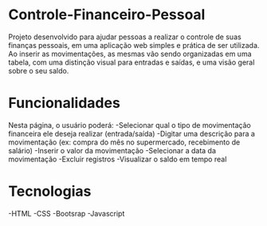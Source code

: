 # Controle-Financeiro-Pessoal

Projeto desenvolvido para ajudar pessoas a realizar o controle de suas finanças pessoais, em uma aplicação web simples e prática de ser utilizada. Ao inserir as movimentações, as mesmas vão sendo organizadas em uma tabela, com uma distinção visual para entradas e saídas, e uma visão geral sobre o seu saldo. 

# Funcionalidades 

Nesta página, o usuário poderá: 
-Selecionar qual o tipo de movimentação financeira ele deseja realizar (entrada/saída) 
-Digitar uma descrição para a movimentação (ex: compra do mês no supermercado, recebimento de salário) 
-Inserir o valor da movimentação 
-Selecionar a data da movimentação 
-Excluir registros 
-Visualizar o saldo em tempo real 

# Tecnologias
-HTML
-CSS
-Bootsrap 
-Javascript
